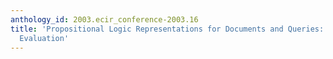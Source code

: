 ```yaml
---
anthology_id: 2003.ecir_conference-2003.16
title: 'Propositional Logic Representations for Documents and Queries: A Large-Scale
  Evaluation'
---
```

